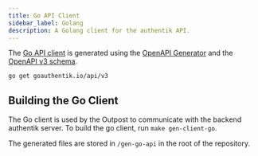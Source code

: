 ```yaml
---
title: Go API Client
sidebar_label: Golang
description: A Golang client for the authentik API.
---
```


The [Go API client](https://pkg.go.dev/goauthentik.io/api/v3) is generated using the [OpenAPI Generator](https://openapi-generator.tech/) and the [OpenAPI v3 schema](https://docs.goauthentik.io/schema.yml).

```shell
go get goauthentik.io/api/v3
```

## Building the Go Client

The Go client is used by the Outpost to communicate with the backend authentik server. To build the go client, run `make gen-client-go`.

The generated files are stored in `/gen-go-api` in the root of the repository.
